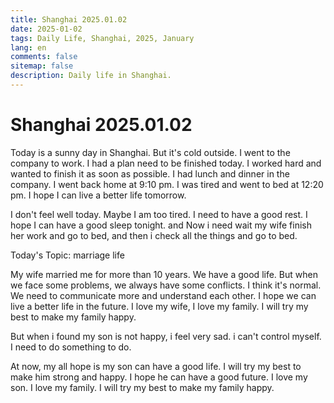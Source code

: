 ```yaml
---
title: Shanghai 2025.01.02
date: 2025-01-02
tags: Daily Life, Shanghai, 2025, January
lang: en
comments: false
sitemap: false
description: Daily life in Shanghai.
---
```


# Shanghai 2025.01.02

Today is a sunny day in Shanghai. But it's cold outside. I went to the company to work. I had a plan need to be finished today. I worked hard and wanted to finish it as soon as possible. I had lunch and dinner in the company. I went back home at 9:10 pm. I was tired and went to bed at 12:20 pm. I hope I can live a better life tomorrow.

I don't feel well today. Maybe I am too tired. I need to have a good rest. I hope I can have a good sleep tonight. and Now i need wait my wife finish her work and go to bed, and then i check all the things and go to bed.

Today's Topic: marriage life

My wife married me for more than 10 years. We have a good life. But when we face some problems, we always have some conflicts. I think it's normal. We need to communicate more and understand each other. I hope we can live a better life in the future. I love my wife, I love my family. I will try my best to make my family happy.

But when i found my son is not happy, i feel very sad. i can't control myself. I need to do something to do. 

At now, my all hope is my son can have a good life. I will try my best to make him strong and happy. I hope he can have a good future. I love my son. I love my family. I will try my best to make my family happy.


